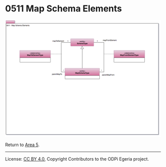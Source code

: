 <!-- SPDX-License-Identifier: CC-BY-4.0 -->
<!-- Copyright Contributors to the ODPi Egeria project. -->

# 0511 Map Schema Elements

![UML](0511-Map-Schema-Elements.png)


Return to [Area 5](Area-5-models.md).

----
License: [CC BY 4.0](https://creativecommons.org/licenses/by/4.0/),
Copyright Contributors to the ODPi Egeria project.